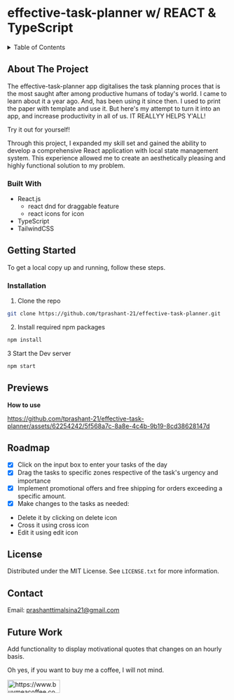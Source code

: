 # effective-task-planner w/ REACT & TypeScript

<!-- TABLE OF CONTENTS -->
<details>
  <summary>Table of Contents</summary>
  <ol>
    <li>
      About The Project
      <ul>
        <li>Built With</li>
      </ul>
    </li>
    <li>
      Getting Started
      <ul>
        <li>Installation</li>
      </ul>
    </li>
    <li>Previews</li>
    <li>Roadmap</li>
    <li>License</li>
    <li>Contact</li>
    <li>Future Work</li>
  </ol>
</details


<!-- ABOUT THE PROJECT -->
## About The Project


The effective-task-planner app digitalises the task planning proces that is the most saught after among productive humans of today's world. 
I came to learn about it a year ago. And, has been using it since then. I used to print the paper with template and use it. But here's my attempt to turn it into an app, and increase productivity in all of us. IT REALLYY HELPS Y'ALL!

Try it out for yourself!

Through this project, I expanded my skill set and gained the ability to develop a comprehensive React application with local state management system. This experience allowed me to create an aesthetically pleasing and highly functional solution to my problem. 


### Built With

* React.js
  - react dnd for draggable feature
  - react icons for icon
* TypeScript
* TailwindCSS

  

<!-- GETTING STARTED -->
## Getting Started

To get a local copy up and running, follow these steps.

### Installation

1. Clone the repo
```sh
git clone https://github.com/tprashant-21/effective-task-planner.git
```

2. Install required npm packages   

```sh
npm install
```
     
3 Start the Dev server   

```sh
npm start
```

     
## Previews

**How to use**


https://github.com/tprashant-21/effective-task-planner/assets/62254242/5f568a7c-8a8e-4c4b-9b19-8cd38628147d




<!-- ROADMAP -->
## Roadmap
- [x] Click on the input box to enter your tasks of the day
- [x] Drag the tasks to specific zones respective of the task's urgency and importance
- [x] Implement promotional offers and free shipping for orders exceeding a specific amount.
- [x] Make changes to the tasks as needed:
-  Delete it by clicking on delete icon
-  Cross it using cross icon
-  Edit it using edit icon




<!-- LICENSE -->
## License

Distributed under the MIT License. See `LICENSE.txt` for more information.



<!-- CONTACT -->
## Contact

Email: prashanttimalsina21@gmail.com
  


## Future Work

Add functionality to display motivational quotes that changes on an hourly basis.


Oh yes, if you want to buy me a coffee, I will not mind.
<p><a href="https://www.buymeacoffee.com/TimPrashant"> <img align="left" src="https://cdn.buymeacoffee.com/buttons/v2/default-yellow.png" height="30" width="120" alt="https://www.buymeacoffee.com/TimPrashant" /></a></p><br><br>

